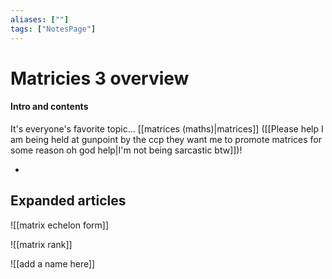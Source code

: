 ```yaml
---
aliases: [""]
tags: ["NotesPage"]
---
```


# Matricies 3 overview

#### Intro and contents
It's everyone's favorite topic... [[matrices (maths)|matrices]] ([[Please help I am being held at gunpoint by the ccp they want me to promote matrices for some reason oh god help|I'm not being sarcastic btw]])!

- 



## Expanded articles
![[matrix echelon form]]

![[matrix rank]]

![[add a name here]]